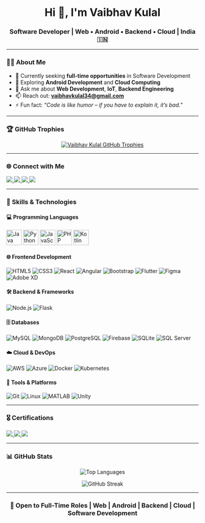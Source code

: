 <h1 align="center">Hi 👋, I'm Vaibhav Kulal</h1>
<h3 align="center">Software Developer | Web • Android • Backend • Cloud | India 🇮🇳</h3>

---

### 👨‍💻 About Me

- 🔭 Currently seeking **full-time opportunities** in Software Development  
- 🌱 Exploring **Android Development** and **Cloud Computing**
- 💬 Ask me about **Web Development**, **IoT**, **Backend Engineering**
- 📫 Reach out: **vaibhavkulal34@gmail.com**
- ⚡ Fun fact: *“Code is like humor – if you have to explain it, it’s bad.”*

---

### 🏆 GitHub Trophies

<p align="center">
  <a href="https://github.com/ryo-ma/github-profile-trophy">
    <img src="https://github-profile-trophy.vercel.app/?username=vaibhavkulal&theme=algolia&margin-w=10" alt="Vaibhav Kulal GitHub Trophies"/>
  </a>
</p>

---

### 🌐 Connect with Me

<p align="left">
  <a href="mailto:vaibhavkulal34@gmail.com">
    <img src="https://img.shields.io/badge/Gmail-D14836?style=for-the-badge&logo=gmail&logoColor=white"/>
  </a>
  <a href="https://www.linkedin.com/in/vaibhavkulal/" target="_blank">
    <img src="https://img.shields.io/badge/LinkedIn-0A66C2?style=for-the-badge&logo=linkedin&logoColor=white"/>
  </a>
  <a href="https://twitter.com/" target="_blank">
    <img src="https://img.shields.io/badge/Twitter-1DA1F2?style=for-the-badge&logo=twitter&logoColor=white"/>
  </a>
  <a href="https://www.hackerrank.com/vaibhavkulal34" target="_blank">
    <img src="https://img.shields.io/badge/HackerRank-2EC866?style=for-the-badge&logo=HackerRank&logoColor=white"/>
  </a>
</p>

---

### 💼 Skills & Technologies

#### 💻 Programming Languages
<p align="left"> <img src="https://cdn.jsdelivr.net/gh/devicons/devicon/icons/java/java-original.svg" alt="Java" width="40"/> <img src="https://cdn.jsdelivr.net/gh/devicons/devicon/icons/python/python-original.svg" alt="Python" width="40"/> <img src="https://cdn.jsdelivr.net/gh/devicons/devicon/icons/javascript/javascript-original.svg" alt="JavaScript" width="40"/> <img src="https://cdn.jsdelivr.net/gh/devicons/devicon/icons/php/php-original.svg" alt="PHP" width="40"/> <img src="https://cdn.jsdelivr.net/gh/devicons/devicon/icons/kotlin/kotlin-original.svg" alt="Kotlin" width="40"/> </p>

#### 🌐 Frontend Development
![HTML5](https://cdn.jsdelivr.net/gh/devicons/devicon/icons/html5/html5-original.svg)
![CSS3](https://cdn.jsdelivr.net/gh/devicons/devicon/icons/css3/css3-original.svg)
![React](https://cdn.jsdelivr.net/gh/devicons/devicon/icons/react/react-original.svg)
![Angular](https://cdn.jsdelivr.net/gh/devicons/devicon/icons/angularjs/angularjs-original.svg)
![Bootstrap](https://cdn.jsdelivr.net/gh/devicons/devicon/icons/bootstrap/bootstrap-original.svg)
![Flutter](https://cdn.jsdelivr.net/gh/devicons/devicon/icons/flutter/flutter-original.svg)
![Figma](https://www.vectorlogo.zone/logos/figma/figma-icon.svg)
![Adobe XD](https://cdn.worldvectorlogo.com/logos/adobe-xd.svg)

#### 🛠 Backend & Frameworks
![Node.js](https://cdn.jsdelivr.net/gh/devicons/devicon/icons/nodejs/nodejs-original.svg)
![Flask](https://www.vectorlogo.zone/logos/pocoo_flask/pocoo_flask-icon.svg)

#### 🗄 Databases
![MySQL](https://cdn.jsdelivr.net/gh/devicons/devicon/icons/mysql/mysql-original.svg)
![MongoDB](https://cdn.jsdelivr.net/gh/devicons/devicon/icons/mongodb/mongodb-original.svg)
![PostgreSQL](https://cdn.jsdelivr.net/gh/devicons/devicon/icons/postgresql/postgresql-original.svg)
![Firebase](https://cdn.jsdelivr.net/gh/devicons/devicon/icons/firebase/firebase-plain.svg)
![SQLite](https://www.vectorlogo.zone/logos/sqlite/sqlite-icon.svg)
![SQL Server](https://www.svgrepo.com/show/303229/microsoft-sql-server-logo.svg)

#### ☁️ Cloud & DevOps
![AWS](https://cdn.jsdelivr.net/gh/devicons/devicon/icons/amazonwebservices/amazonwebservices-original.svg)
![Azure](https://cdn.jsdelivr.net/gh/devicons/devicon/icons/azure/azure-original.svg)
![Docker](https://cdn.jsdelivr.net/gh/devicons/devicon/icons/docker/docker-original.svg)
![Kubernetes](https://cdn.jsdelivr.net/gh/devicons/devicon/icons/kubernetes/kubernetes-plain.svg)

#### 🧰 Tools & Platforms
![Git](https://cdn.jsdelivr.net/gh/devicons/devicon/icons/git/git-original.svg)
![Linux](https://cdn.jsdelivr.net/gh/devicons/devicon/icons/linux/linux-original.svg)
![MATLAB](https://upload.wikimedia.org/wikipedia/commons/2/21/Matlab_Logo.png)
![Unity](https://www.vectorlogo.zone/logos/unity3d/unity3d-icon.svg)

---

### 🎖 Certifications

<p>
  <a href="https://www.hackerrank.com/certificates/YOUR_CERTIFICATE_ID_PYTHON" target="_blank">
    <img src="https://img.shields.io/badge/Python-Intermediate-3776AB?style=for-the-badge&logo=python&logoColor=white"/>
  </a>
  <a href="https://www.hackerrank.com/certificates/YOUR_CERTIFICATE_ID_SQL" target="_blank">
    <img src="https://img.shields.io/badge/SQL-Basic-003B57?style=for-the-badge&logo=sqlite&logoColor=white"/>
  </a>
  <a href="https://www.hackerrank.com/certificates/YOUR_CERTIFICATE_ID_JAVA" target="_blank">
    <img src="https://img.shields.io/badge/Java-Basic-007396?style=for-the-badge&logo=java&logoColor=white"/>
  </a>
</p>

---

### 📊 GitHub Stats

<p align="center">
  <img src="https://github-readme-stats.vercel.app/api/top-langs?username=vaibhavkulal&show_icons=true&locale=en&layout=compact&theme=tokyonight" alt="Top Languages"/>
</p>

<p align="center">
  <img src="https://github-readme-streak-stats.herokuapp.com/?user=vaibhavkulal&theme=tokyonight" alt="GitHub Streak"/>
</p>

---

<h3 align="center">🚀 Open to Full-Time Roles | Web | Android | Backend | Cloud | Software Development</h3>
